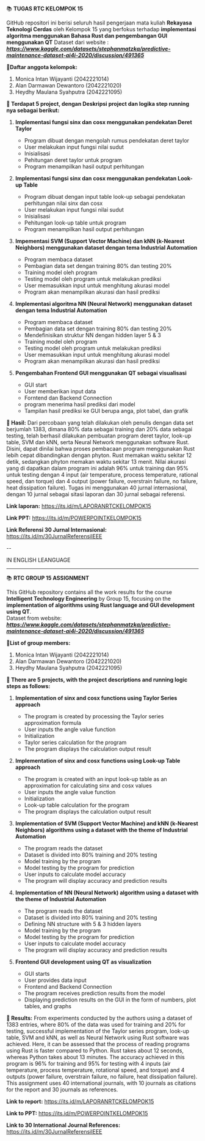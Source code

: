 📚 **TUGAS RTC KELOMPOK 15**

GitHub repositori ini berisi seluruh hasil pengerjaan mata kuliah **Rekayasa Teknologi Cerdas** oleh Kelompok 15 yang berfokus terhadap **implementasi algoritma menggunakan Bahasa Rust dan pengembangan GUI menggunakan QT**
Dataset dari website : _**https://www.kaggle.com/datasets/stephanmatzka/predictive-maintenance-dataset-ai4i-2020/discussion/491365**_

**🍒Daftar anggota kelompok:**
1. Monica Intan Wijayanti (2042221014)
2. Alan Darmawan Dewantoro (2042221020)
3. Heydhy Maulana Syahputra (2042221095)

**🍒 Terdapat 5 project, dengan Deskripsi project  dan logika step running nya sebagai berikut:**
1. **Implementasi fungsi sinx dan cosx menggunakan pendekatan Deret Taylor**
    - Program dibuat dengan mengolah rumus pendekatan deret taylor
    - User melakukan input fungsi nilai sudut
    - Inisialisasi
    - Pehitungan deret taylor untuk program
    - Program menampilkan hasil output perhitungan

2. **Implementasi fungsi sinx dan cosx menggunakan pendekatan Look-up Table**
    - Program dibuat dengan input table look-up sebagai pendekatan perhitungan nilai sinx dan cosx
    - User melakukan input fungsi nilai sudut
    - Inisialisasi
    - Pehitungan look-up table untuk program
    - Program menampilkan hasil output perhitungan

3. **Impementasi SVM (Support Vector Machine) dan kNN (k-Nearest Neighbors) menggunakan dataset dengan tema Industrial Automation**
    - Program membaca dataset
    - Pembagian data set dengan training 80% dan testing 20%
    - Training model oleh program
    - Testing model oleh program untuk melakukan prediksi
    - User memasukkan input untuk menghitung akurasi model
    - Program akan menampilkan akurasi dan hasil prediksi

4. **Implementasi algoritma NN (Neural Network) menggunakan dataset dengan tema Industrial Automation**
    - Program membaca dataset
    - Pembagian data set dengan training 80% dan testing 20%
    - Mendefinisikan struktur NN dengan hidden layer 5 & 3
    - Training model oleh program
    - Testing model oleh program untuk melakukan prediksi
    - User memasukkan input untuk menghitung akurasi model
    - Program akan menampilkan akurasi dan hasil prediksi

5. **Pengembahan Frontend GUI menggunakan QT sebagai visualisasi**
    - GUI start
    - User memberikan input data
    - Forntend dan Backend Connection
    - program menerima hasil prediksi dari model
    - Tampilan hasil prediksi ke GUI berupa anga, plot tabel, dan grafik

**🍒 Hasil:**
Dari percobaan yang telah dilakukan oleh penulis dengan data set berjumlah 1383, dimana 80% data sebagai training dan 20% data sebagai testing, telah berhasil dilakukan pembuatan program deret taylor, look-up table, SVM dan kNN, serta Neural Network  menggunakan software Rust. Disini, dapat dinilai bahwa proses pembacaan program menggunakan Rust lebih cepat dibandingkan dengan phyton. Rust memakan waktu sekitar  12 detik, sedangkan phyton memakan waktu sekitar 13 menit. Nilai akurasi yang di dapatkan dalam program ini adalah 96% untuk training dan 95% untuk testing dengan 4 input (air temperature, process temperature, rational speed, dan torque) dan 4 output (power failure, overstrain failure, no failure, heat dissipation failure). Tugas ini menggunakan 40 jurnal internasional, dengan 10 jurnal sebagai sitasi laporan dan 30 jurnal sebagai referensi.

**Link laporan:**
https://its.id/m/LAPORANRTCKELOMPOK15

**Link PPT:**
https://its.id/m/POWERPOINTKELOMPOK15

**Link Referensi 30 Jurnal Internasional:**
https://its.id/m/30JurnalReferensiIEEE 

--

IN ENGLISH LEANGUAGE

---

📚 **RTC GROUP 15 ASSIGNMENT**

This GitHub repository contains all the work results for the course **Intelligent Technology Engineering** by Group 15, focusing on the **implementation of algorithms using Rust language and GUI development using QT**.  
Dataset from website: _**https://www.kaggle.com/datasets/stephanmatzka/predictive-maintenance-dataset-ai4i-2020/discussion/491365**_

**🍒List of group members:**
1. Monica Intan Wijayanti (2042221014)
2. Alan Darmawan Dewantoro (2042221020)
3. Heydhy Maulana Syahputra (2042221095)

**🍒 There are 5 projects, with the project descriptions and running logic steps as follows:**
1. **Implementation of sinx and cosx functions using Taylor Series approach**
    - The program is created by processing the Taylor series approximation formula
    - User inputs the angle value function
    - Initialization
    - Taylor series calculation for the program
    - The program displays the calculation output result

2. **Implementation of sinx and cosx functions using Look-up Table approach**
    - The program is created with an input look-up table as an approximation for calculating sinx and cosx values
    - User inputs the angle value function
    - Initialization
    - Look-up table calculation for the program
    - The program displays the calculation output result

3. **Implementation of SVM (Support Vector Machine) and kNN (k-Nearest Neighbors) algorithms using a dataset with the theme of Industrial Automation**
    - The program reads the dataset
    - Dataset is divided into 80% training and 20% testing
    - Model training by the program
    - Model testing by the program for prediction
    - User inputs to calculate model accuracy
    - The program will display accuracy and prediction results

4. **Implementation of NN (Neural Network) algorithm using a dataset with the theme of Industrial Automation**
    - The program reads the dataset
    - Dataset is divided into 80% training and 20% testing
    - Defining NN structure with 5 & 3 hidden layers
    - Model training by the program
    - Model testing by the program for prediction
    - User inputs to calculate model accuracy
    - The program will display accuracy and prediction results

5. **Frontend GUI development using QT as visualization**
    - GUI starts
    - User provides data input
    - Frontend and Backend Connection
    - The program receives prediction results from the model
    - Displaying prediction results on the GUI in the form of numbers, plot tables, and graphs

**🍒 Results:**
From experiments conducted by the authors using a dataset of 1383 entries, where 80% of the data was used for training and 20% for testing, successful implementation of the Taylor series program, look-up table, SVM and kNN, as well as Neural Network using Rust software was achieved. Here, it can be assessed that the process of reading programs using Rust is faster compared to Python. Rust takes about 12 seconds, whereas Python takes about 13 minutes. The accuracy achieved in this program is 96% for training and 95% for testing with 4 inputs (air temperature, process temperature, rotational speed, and torque) and 4 outputs (power failure, overstrain failure, no failure, heat dissipation failure). This assignment uses 40 international journals, with 10 journals as citations for the report and 30 journals as references.

**Link to report:**
https://its.id/m/LAPORANRTCKELOMPOK15

**Link to PPT:**
https://its.id/m/POWERPOINTKELOMPOK15

**Link to 30 International Journal References:**
https://its.id/m/30JurnalReferensiIEEE
